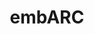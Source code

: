 ---
layout: post
categories: tools
title:  embARC
tool-url: https://www.digitizationguidelines.gov/guidelines/embARC.html
maintenance-organization: Library of Congress
capabilities: Identify and extract complete metadata from SMPTE DPX image files.
formats: dpx
details: embARC is written in Java. The FITS tool wrapper uses the provided API. Raw tool output is provided in XML format. <br><br> Note - Although the standalone embARC application processes DPX sequences natively, this integration with FITS only supports the processing of DPX files individually and not as a sequence.
more-info: Although the standalone embARC application processes DPX sequences natively, this integration with FITS only supports the processing of DPX files individually and not as a sequence.
more-info-url: https://www.digitizationguidelines.gov/guidelines/embARC.html
---
